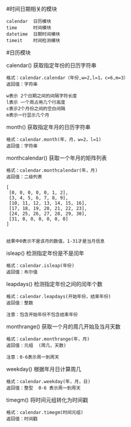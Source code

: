 #时间日期相关的模块

	calendar  日历模块
	time	  时间模块
	datetime  日期时间模块
	timeit    时间检测模块


#日历模块

calendar() 获取指定年份的日历字符串

	格式：calendar.calendar（年份,w=2,l=1，c=6,m=3）
	返回值：字符串

	w表示 2个日期之间的间隔字符长度
	l表示 一个周占用几个行高度
	c表示2个月份之间的空白间隔
	m表示一行显示几个月

month() 获取指定年月的日历字符串

	格式：calendar.month(年，月，w=2，l=1)
	返回值：字符串

monthcalendar() 获取一个年月的矩阵列表

	格式：calendar.monthcalendar(年，月)
	返回值：二级列表

	[
	 [0, 0, 0, 0, 0, 1, 2],
	 [3, 4, 5, 6, 7, 8, 9],
	 [10, 11, 12, 13, 14, 15, 16],
	 [17, 18, 19, 20, 21, 22, 23],
	 [24, 25, 26, 27, 28, 29, 30],
	 [31, 0, 0, 0, 0, 0, 0]
    ]
	

	结果中0表示不是该月的数值，1-31才是当月信息

isleap() 检测指定年份是不是闰年
	
	格式：calendar.isleap(年份)
	返回值：布尔值

leapdays() 检测指定年份之间的闰年个数

	格式：calendar.leapdays(开始年份，结束年份)
	返回值：整数

	注意：包含开始年份不包含结束年份

monthrange()  获取一个月的周几开始及当月天数

	格式：calendar.monthrange(年，月)
	返回值：元组  (周几，天数)

	注意：0-6表示周一到周天

weekday() 根据年月日计算周几

	格式：calendar.weekday(年，月，日)
	返回值：整型  0-6 表示周一到周天

timegm() 将时间元组转化为时间戳

	格式：calendar.timegm(时间元组)
	返回值：时间戳	